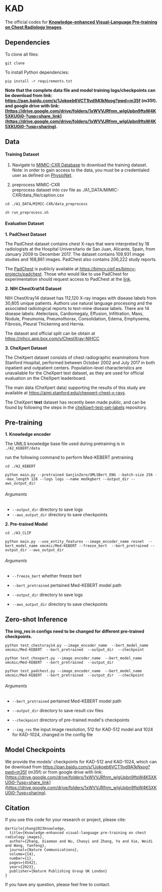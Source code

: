 # KAD
The official codes for [**Knowledge-enhanced Visual-Language Pre-training on Chest Radiology Images**]([https://arxiv.org/pdf/2302.14042.pdf](https://www.nature.com/articles/s41467-023-40260-7)).


## Dependencies

To clone all files:

```
git clone 
```

To install Python dependencies:

```
pip install -r requirements.txt
```

**Note that the complete data file and model training logs/checkpoints can be download from link: https://pan.baidu.com/s/1Jokoeb6VCT1lvd9A1kNxog?pwd=m35f (m35f). and google drive with link: [https://drive.google.com/drive/folders/1xWVVJRfnm_wIgUpbn9ftsW4K5XKU0i0-?usp=share_link](https://drive.google.com/drive/folders/1xWVVJRfnm_wIgUpbn9ftsW4K5XKU0i0-?usp=sharing).**


## Data

#### **Training Dataset**   

1. Navigate to [MIMIC-CXR Database](https://physionet.org/content/mimic-cxr/2.0.0/) to download the training dataset. Note: in order to gain access to the data, you must be a credentialed user as defined on [PhysioNet](https://physionet.org/settings/credentialing/).
    
1. preprocess MIMIC-CXR  
    preprocess dataset into csv file as ./A1_DATA/MIMIC-CXR/data_file/caption.csv
  
  `cd ./A1_DATA/MIMIC-CXR/data_preprocess`
  
  `sh run_preprocess.sh`

#### **Evaluation Dataset**   

**1. PadChest Dataset**

The PadChest dataset contains chest X-rays that were interpreted by 18 radiologists at the Hospital Universitario de San Juan, Alicante, Spain, from January 2009 to December 2017. The dataset contains 109,931 image studies and 168,861 images. PadChest also contains 206,222 study reports.

The [PadChest](https://arxiv.org/abs/1901.07441) is publicly available at https://bimcv.cipf.es/bimcv-projects/padchest. Those who would like to use PadChest for experimentation should request access to PadChest at the [link](https://bimcv.cipf.es/bimcv-projects/padchest).

**2. NIH ChestXrat14 Dataset**

NIH ChestXray14 dataset has 112,120 X-ray images with disease labels from 30,805
unique patients. Authors use natural language processing and the associated radiological reports to text-mine disease labels. There are 14 disease labels: Atelectasis, Cardiomegaly, Effusion, Infiltration, Mass, Nodule, Pneumonia, Pneumothorax, Consolidation, Edema, Emphysema, Fibrosis, Pleural Thickening and Hernia. 

The dataset and official split can be obtain at https://nihcc.app.box.com/v/ChestXray-NIHCC

**3. CheXpert Dataset**

The CheXpert dataset consists of chest radiographic examinations from Stanford Hospital, performed between October 2002 and July 2017 in both inpatient and outpatient centers. Population-level characteristics are unavailable for the CheXpert test dataset, as they are used for official evaluation on the CheXpert leaderboard.

The main data (CheXpert data) supporting the results of this study are available at https://aimi.stanford.edu/chexpert-chest-x-rays.

The CheXpert **test** dataset has recently been made public, and can be found by following the steps in the [cheXpert-test-set-labels](https://github.com/rajpurkarlab/cheXpert-test-set-labels) repository.


## Pre-training

**1. Knowledge encoder**

The UMLS knowledge base file used during pretraining is in  `./A2_KEBERT/data`

run the following command to perform Med-KEBERT pretraining

`cd ./A2_KEBERT`

`python main.py --pretrained GanjinZero/UMLSBert_ENG --batch-size 256 --max_length 128 --logs logs --name medkgbert --output_dir --aws_output_dir ` 

###### Arguments

- `--output_dir` directory to save logs
- `--aws_output_dir` directory to save checkpoints

**2. Pre-trained Model**

`cd ./A3_CLIP`

`python main.py --use_entity_features --image_encoder_name resnet  --bert_model_name xmcmic/Med-KEBERT --freeze_bert  --bert_pretrained --output_dir --aws_output_dir`

###### Arguments
- `--freeze_bert` whether freeze bert 

- `--bert_pretrained` pertained Med-KEBERT model path

- `--output_dir` directory to save logs

- `--aws_output_dir` directory to save checkpoints

  
## Zero-shot Inference
**The img_res in configs need to be changed for different pre-trained checkpoints.**

`python test_chestxray14.py --image_encoder_name  --bert_model_name xmcmic/Med-KEBERT  --bert_pretrained  --output_dir  --checkpoint   ` 

`python test_chexpert.py --image_encoder_name  --bert_model_name xmcmic/Med-KEBERT  --bert_pretrained  --output_dir   ` 

`python test_padchest.py --image_encoder_name  --bert_model_name xmcmic/Med-KEBERT  --bert_pretrained  --output_dir  --checkpoint   ` 

###### Arguments

- `--bert_pretrained` pertained Med-KEBERT model path

- `--output_dir` directory to save result csv files

- `--checkpoint` directory of  pre-trained model's checkpoints

- `--img_res` the input image resolution, 512 for KAD-512 model and 1024 for KAD-1024, changed in the config file


## Model Checkpoints

We provide the models' checkpoints for KAD-512 and KAD-1024, which can be download from https://pan.baidu.com/s/1Jokoeb6VCT1lvd9A1kNxog?pwd=m35f (m35f) or from google drive with link: [https://drive.google.com/drive/folders/1xWVVJRfnm_wIgUpbn9ftsW4K5XKU0i0-?usp=share_link](https://drive.google.com/drive/folders/1xWVVJRfnm_wIgUpbn9ftsW4K5XKU0i0-?usp=sharing).

## Citation
If you use this code for your research or project, please cite:

    @article{zhang2023knowledge,
      title={Knowledge-enhanced visual-language pre-training on chest radiology images},
      author={Zhang, Xiaoman and Wu, Chaoyi and Zhang, Ya and Xie, Weidi and Wang, Yanfeng},
      journal={Nature Communications},
      volume={14},
      number={1},
      pages={4542},
      year={2023},
      publisher={Nature Publishing Group UK London}
    }

If you have any question, please feel free to contact.








